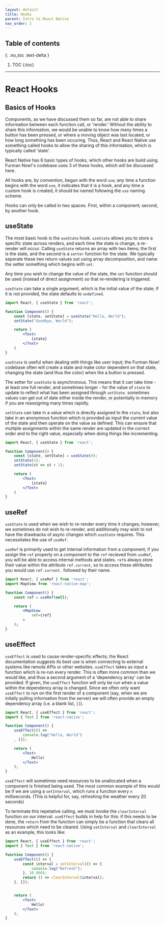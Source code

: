 ```yaml
---
layout: default
title: Hooks
parent: Intro to React Native
nav_order: 1
---
```

## Table of contents
{: .no_toc .text-delta }

1. TOC
{:toc}
---

# React Hooks

## Basics of Hooks

Components, as we have discussed them so far, are not able to share information between each function call, or 'render.' Without the ability to share this information, we would be unable to know how many times a button has been pressed, or where a moving object was last located, or how long something has been occuring. Thus, React and React Native use something called hooks to allow the sharing of this information, which is typically called 'state'.

React Native has 6 basic types of hooks, which other hooks are build using. Furman Now!'s codebase uses 3 of these hooks, which will be discussed here.

All hooks are, by convention, begun with the word `use`; any time a function begins with the word `use`, it indicates that it is a hook, and any time a custom hook is created, it should be named following the `use` naming scheme.

Hooks can only be called in two spaces. First, within a component; second, by another hook. 

## useState

The most basic hook is the `useState` hook. `useState` allows you to store a specific state across renders, and each time the state is change, a re-render will occur. Calling `useState` returns an array with two items; the first is the state, and the second is a `setter` function for the state. We typically seperate these two return values out using array decomposition, and name the setter something which begins with `set`.

Any time you wish to change the value of the state, the `set` function should be used (instead of direct assignment) so that re-rendering is triggered. 

`useState` can take a single argument, which is the initial value of the state; if it is not provided, the state defaults to `undefined`.

```jsx
import React, { useState } from 'react';

function Component() {
    const [state, setState] = useState("Hello, World");
    setState("Goodbye, World");

    return (
        <Text>
            {state}
        </Text>
    )
}

```

`useState` is useful when dealing with things like user input; the Furman Now! codebase often will create a state and make color dependent on that state, changing the state (and thus the color) when the a button is pressed.

The setter for `useState` is asynchronous. This means that it can take time - at least one full render, and sometimes longer - for the value of `state` to update to reflect what has been assigned through `setState`. sometimes values can get out of date either inside the render, or potentially in memory if you are reassigning many times rapidly. 

`setState` can take in a value which is directly assigned to the `state`, but also take in an anonymous function which is provided as input the current value of the state and then operate on the value as defined. This can ensure that multiple assignments within the same render are updated in the correct order and to the right value, especially when doing things like incrementing.

```jsx
import React, { useState } from 'react';

function Component() {
    const [state, setState] = useState(0);
    setState(1);
    setState(st => st + 1);

    return (
        <Text>
            {state}
        </Text>
    )
}
```

## useRef
`useState` is used when we wish to re-render every time it changes; however, we sometimes do not wish to re-render, and additionally may wish to not have the drawbacks of async changes which `useState` requires. This necessitates the use of `useRef`. 

`useRef` is primarily used to get internal information from a component; if you assign the `ref` property on a component to the `ref` recieved from `useRef`, you will be able to access internal methods and states. `ref`s always store their value within the attribute `ref.current`, so to access these attributes you would use `ref.current.` followed by their name. 


```jsx
import React, { useRef } from 'react';
import MapView from 'react-native-map';

function Component() {
    const ref = useRef(null);

    return (
        <MapView
            ref={ref}
        >
    );
}
```

## useEffect
`useEffect` is used to cause render-specific effects; the React documentation suggests its best use is when connecting to external systems like remote APIs or other websites. `useEffect` takes as input a function which is re-run every render. This is often more common than we would like, and thus a second argument of a 'dependency array' can be provided. If given, the `useEffect` function will only be run when a value within the dependency array is changed. Since we often only want `useEffect` to run on the first render of a component (say, when we are initally pulling information from the server) we will often provide an empty dependency array (i.e. a blank list, `[]`). 

```jsx
import React, { useEffect } from 'react';
import { Text } from 'react-native';

function Component() {
    useEffect(() => 
        console.log("Hello, World")
    , []);

    return (
        <Text>
            Hello!
        </Text>
    );
}

```
`useEffect` will sometimes need resources to be unallocated when a component is finished being used. The most common example of this would be if we are using a `setInterval`, which runs a function every `n` milliseconds. (This is helpful for, say, refreshing the weather every 20 seconds) 

To terminate this repetative calling, we must invoke the `clearInterval` function on our interval. `useEffect` builds in help for this: if this needs to be done, the `return` from the function can simply be a function that clears all resources which need to be cleared. Using `setInterval` and `clearInterval` as an example, this looks like:

```jsx
import React, { useEffect } from 'react';
import { Text } from 'react-native';

function Component() {
    useEffect(() => {
        const interval = setInterval(() => {
            console.log("Refresh");
        }, 20_000);
        return () => clearInterval(interval);
    }, []);


    return (
        <Text>
            Hello!
        </Text>
    );
}
```